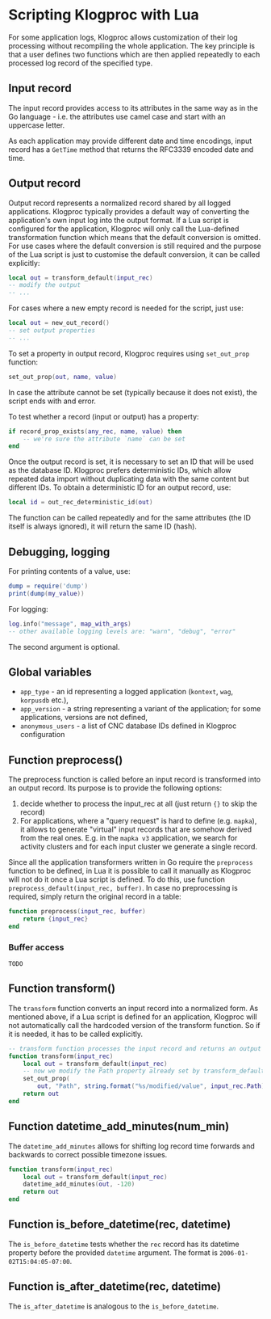 # Scripting Klogproc with Lua

For some application logs, Klogproc allows customization of their log
processing without recompiling the whole application. The key principle
is that a user defines two functions which are then applied repeatedly
to each processed log record of the specified type.

## Input record


The input record provides access to its attributes in the same way as in the Go language - i.e. the attributes use camel case and start with an uppercase letter.

As each application may provide different date and time encodings, input record has a `GetTime` method that returns the RFC3339 encoded date and time.


## Output record

Output record represents a normalized record shared by all logged applications. Klogproc typically provides a default way  of converting the application's own input log into the output format. If a Lua
script is configured for the application, Klogproc will only call the Lua-defined transformation function which means that the default conversion is omitted. For use cases where the default conversion is still required and the purpose of the Lua script is just to customise the default conversion, it can be called explicitly:

```lua
local out = transform_default(input_rec)
-- modify the output
-- ...
```

For cases where a new empty record is needed for the script, just use:

```lua
local out = new_out_record()
-- set output properties
-- ...
```

To set a property in output record, Klogproc requires using `set_out_prop` function:

```lua
set_out_prop(out, name, value)
```

In case the attribute cannot be set (typically because it does not exist),
the script ends with and error.

To test whether a record (input or output) has a property:

```lua
if record_prop_exists(any_rec, name, value) then
    -- we're sure the attribute `name` can be set
end
```

Once the output record is set, it is necessary to set an ID that will be used as the database ID. Klogproc prefers deterministic IDs, which allow repeated data import without duplicating data with the same content but different IDs. To obtain a deterministic ID for an output record, use:

```lua
local id = out_rec_deterministic_id(out)
```

The function can be called repeatedly and for the same attributes (the ID itself is always ignored), it will return the same ID (hash).


## Debugging, logging

For printing contents of a value, use:

```lua
dump = require('dump')
print(dump(my_value))
```

For logging:

```lua
log.info("message", map_with_args)
-- other available logging levels are: "warn", "debug", "error"
```
The second argument is optional.


## Global variables

* `app_type` - an id representing a logged application (`kontext`, `wag`, `korpusdb` etc.),
* `app_version` - a string representing a variant of the application; for some applications, versions are not defined,
* `anonymous_users` - a list of CNC database IDs defined in Klogproc configuration

## Function preprocess()

The preprocess function is called before an input record is transformed into
an output record. Its purpose is to provide the following options:

1. decide whether to process the input_rec at all
   (just return `{}` to skip the record)
1. For applications, where a "query request" is hard to define (e.g. `mapka`),
   it allows to generate "virtual" input records that are somehow derived from the real ones. E.g. in the `mapka v3` application, we search for
   activity clusters and for each input cluster we generate a single record.

Since all the application transformers written in Go require the `preprocess`
function to be defined, in Lua it is possible to call it manually as
Klogproc will not do it once a Lua script is defined. To do this, use
function `preprocess_default(input_rec, buffer)`. In case no preprocessing
is required, simply return the original record in a table:

```lua
function preprocess(input_rec, buffer)
    return {input_rec}
end
```

### Buffer access

`TODO`

## Function transform()

The `transform` function converts an input record into a normalized form.
As mentioned above, if a Lua script is defined for an application, Klogproc will not automatically call the hardcoded version of the transform function. So if it is needed, it has to be called explicitly.

```lua
-- transform function processes the input record and returns an output record
function transform(input_rec)
    local out = transform_default(input_rec)
    -- now we modify the Path property already set by transform_default
	set_out_prop(
        out, "Path", string.format("%s/modified/value", input_rec.Path))
    return out
end
```


## Function datetime_add_minutes(num_min)

The `datetime_add_minutes` allows for shifting log record time forwards and backwards
to correct possible timezone issues.

```lua
function transform(input_rec)
    local out = transform_default(input_rec)
    datetime_add_minutes(out, -120)
    return out
end
```

## Function is_before_datetime(rec, datetime)

The `is_before_datetime` tests whether the `rec` record has its datetime property before
the provided `datetime` argument. The format is `2006-01-02T15:04:05-07:00`.

## Function is_after_datetime(rec, datetime)

The `is_after_datetime` is analogous to the `is_before_datetime`.